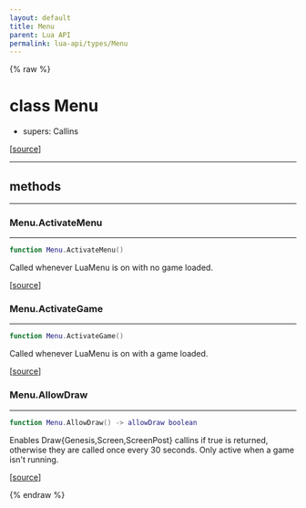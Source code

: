 ```yaml
---
layout: default
title: Menu
parent: Lua API
permalink: lua-api/types/Menu
---
```


{% raw %}

# class Menu


- supers: Callins




[<a href="https://github.com/rhys-vdw/RecoilEngine/blob/39a0440f8b3d03a340a3db9cfeb2e589c3e7d595/rts/Lua/LuaMenu.cpp#L34-L37" target="_blank">source</a>]







---

## methods
---

### Menu.ActivateMenu
---
```lua
function Menu.ActivateMenu()
```





Called whenever LuaMenu is on with no game loaded.

[<a href="https://github.com/rhys-vdw/RecoilEngine/blob/39a0440f8b3d03a340a3db9cfeb2e589c3e7d595/rts/Lua/LuaMenu.cpp#L372-L375" target="_blank">source</a>]








### Menu.ActivateGame
---
```lua
function Menu.ActivateGame()
```





Called whenever LuaMenu is on with a game loaded.

[<a href="https://github.com/rhys-vdw/RecoilEngine/blob/39a0440f8b3d03a340a3db9cfeb2e589c3e7d595/rts/Lua/LuaMenu.cpp#L393-L396" target="_blank">source</a>]








### Menu.AllowDraw
---
```lua
function Menu.AllowDraw() -> allowDraw boolean
```





Enables Draw{Genesis,Screen,ScreenPost} callins if true is returned,
otherwise they are called once every 30 seconds. Only active when a game
isn't running.

[<a href="https://github.com/rhys-vdw/RecoilEngine/blob/39a0440f8b3d03a340a3db9cfeb2e589c3e7d595/rts/Lua/LuaMenu.cpp#L413-L420" target="_blank">source</a>]












{% endraw %}